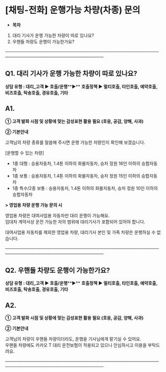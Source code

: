 # [채팅-전화] 운행가능 차량(차종) 문의

* **목차**

1. 대리 기사가 운행 가능한 차량이 따로 있나요?
2. 우핸들 차량도 운행이 가능한가요?

──────────────────────────────────────────────────────────────────────────────────

**Q1. 대리 기사가 운행 가능한 차량이 따로 있나요?**
---------------------------------

**상담 유형 : 대리\_고객 ▶ 호출/운행****▶** **호출정책 ▶ 멀티호출, 타인호출, 예약호출, 비즈호출, 탁송호출, 경유호출, 기타**

**A1.**
-------

****① 고객 발화 시점 및 상황에 맞는 감성표현 활용 필요 (호응, 공감, 양해, 사과)****

**② 기본안내**

고객님의 차량 종류를 말씀해 주시면 운행 가능한 차량인지 확인해 보겠습니다.

[운행할 수 있는 차량]  
- 1종 대형 : 승용자동차, 1.4톤 이하의 화물자동차, 승차 정원 16인 이하의 승합자동차  
- 1종 보통 : 승용자동차, 1.4톤 이하의 화물자동차, 승차 정원 15인 이하의 승합자동차  
- 1종 특수/2종 보통 : 승용자동차, 1.4톤 이하의 화물자동차, 승차 정원 10인 이하의 승합자동차

**> 영업용 차량 운행 가능 문의 시**

영업용 차량은 대여사업용 자동차만 대리 운행이 가능해요.  
임대차 계약서상 운전 가능한 자의 범위에 대리기사가 포함되어 있어야 합니다.

대여사업용 자동차를 제외한 영업용 차량, 대리기사 본인 및 가족 차량은 운행하실 수 없습니다.

──────────────────────────────────────────────────────────────────────────────────

**Q2. 우핸들 차량도 운행이 가능한가요?**
--------------------------

**상담 유형 : 대리\_고객 ▶ 호출/운행****▶** **호출정책 ▶ 멀티호출, 타인호출, 예약호출, 비즈호출, 탁송호출, 경유호출, 기타**

**A2.**
-------

****① 고객 발화 시점 및 상황에 맞는 감성표현 활용 필요 (호응, 공감, 양해, 사과)****

**② 기본안내**

고객님의 차량이 우핸들 차량이더라도, 운행을 기사님에게 맡기실 수 있어요.   
우핸들 차량에도 카카오 T 대리 운전보험이 적용되고 있으니 안심하시고 이용을 부탁드려요.

──────────────────────────────────────────────────────────────────────────────────